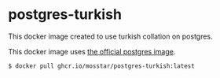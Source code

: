 # postgres-turkish

This docker image created to use turkish collation on postgres.

This docker image uses [the official postgres image](https://hub.docker.com/_/postgres).

```
$ docker pull ghcr.io/mosstar/postgres-turkish:latest
```
